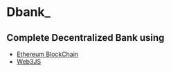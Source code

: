 # Dbank_
## Complete Decentralized Bank using 
* [Ethereum BlockChain](https://www.ethereum.org)
* [Web3JS](https://github.com/ethereum/web3.js/)
